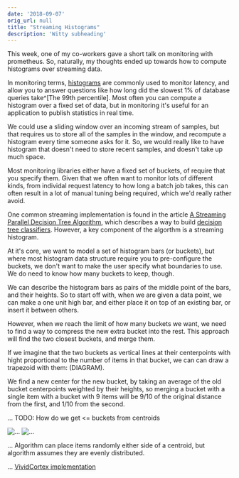 ```yaml
---
date: '2018-09-07'
orig_url: null
title: "Streaming Histograms"
description: 'Witty subheading'
---
```


This week, one of my co-workers gave a short talk on monitoring with prometheus. So, naturally, my thoughts ended up towards how to compute histograms over streaming data.<!--more-->  

In monitoring terms, [histograms](https://prometheus.io/docs/practices/histograms/) are commonly used to monitor latency, and allow you to answer questions like how long did the slowest 1% of database queries take^[The 99th percentile]. Most often you can compute a histogram over a fixed set of data, but in monitoring it's useful for an application to publish statistics in real time.

We could use a sliding window over an incoming stream of samples, but that requires us to store all of the samples in the window, and recompute a histogram every time someone asks for it. So, we would really like to have histogram that doesn't need to store recent samples, and doesn't take up much space.

Most monitoring libraries either have a fixed set of buckets, of require that you specify them. Given that we often want to monitor lots of different kinds, from individal request latency to how long a batch job takes, this can often result in a lot of manual tuning being required, which we'd really rather avoid.

One common streaming implementation is found in the article [A Streaming Parallel Decision Tree Algorithm](http://jmlr.csail.mit.edu/papers/v11/ben-haim10a.html), which describes a way to build [decision tree classifiers](https://en.wikipedia.org/wiki/Decision_tree_learning). However, a key component of the algorthm is a streaming histogram. 

At it's core, we want to model a set of histogram bars (or buckets), but where most histogram data structure require you to pre-configure the buckets, we don't want to make the user specify what boundaries to use. We do need to know how many buckets to keep, though.

We can describe the histogram bars as pairs of the middle point of the bars, and their heights. So to start off with, when we are given a data point, we can make a one unit high bar, and either place it on top of an existing bar, or insert it between others.

However, when we reach the limit of how many buckets we want, we need to find a way to compress the new extra bucket into the rest. This approach will find the two closest buckets, and merge them. 

If we imagine that the two buckets as vertical lines at their centerpoints with hight proportional to the number of items in that bucket, we can can draw a trapezoid with them: (DIAGRAM).

We find a new center for the new bucket, by taking an average of the old bucket centerpoints weighted by their heights, so merging a bucket with a single item with a bucket with 9 items will be 9/10 of the original distance from the first, and 1/10 from the second.

... TODO: How do we get <= buckets from centroids

![...](/images/2018-09-07-streaming-histograms/trapezoid.svg)
![...](/images/2018-09-07-streaming-histograms/binning.svg)


... Algorithm can place items randomly either side of a centroid, but algorithm assumes they are evenly distributed.


... [VividCortex implementation](https://www.vividcortex.com/blog/2013/07/08/streaming-approximate-histograms/)
